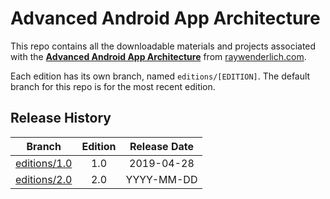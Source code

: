 # Advanced Android App Architecture

This repo contains all the downloadable materials and projects associated with the **[Advanced Android App Architecture](https://store.raywenderlich.com/products/advanced-android-app-architecture)** from [raywenderlich.com](https://www.raywenderlich.com).

Each edition has its own branch, named `editions/[EDITION]`. The default branch for this repo is for the most recent edition.

## Release History

| Branch                                                                           | Edition | Release Date |
| -------------------------------------------------------------------------------- |:-------:|:------------:|
| [editions/1.0](https://github.com/raywenderlich/ana-materials/tree/editions/1.0) | 1.0     | 2019-04-28   |
| [editions/2.0](https://github.com/raywenderlich/ana-materials/tree/editions/2.0) | 2.0     | YYYY-MM-DD   |
